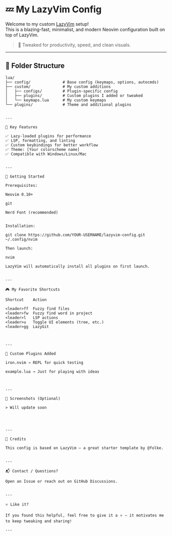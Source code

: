 # 💤 My LazyVim Config

Welcome to my custom [LazyVim](https://www.lazyvim.org) setup!  
This is a blazing-fast, minimalist, and modern Neovim configuration built on top of LazyVim.

> 🎯 Tweaked for productivity, speed, and clean visuals.

---

## 📂 Folder Structure

```text
lua/
├── config/              # Base config (keymaps, options, autocmds)
├── custom/              # My custom additions
│   ├── configs/         # Plugin-specific config
│   ├── plugins/         # Custom plugins I added or tweaked
│   └── keymaps.lua      # My custom keymaps
└── plugins/             # Theme and additional plugins


---

🔧 Key Features

✅ Lazy-loaded plugins for performance
✅ LSP, formatting, and linting
✅ Custom keybindings for better workflow
✅ Theme: [Your colorscheme name]
✅ Compatible with Windows/Linux/Mac


---

🚀 Getting Started

Prerequisites:

Neovim 0.10+

git

Nerd Font (recommended)


Installation:

git clone https://github.com/YOUR-USERNAME/lazyvim-config.git ~/.config/nvim

Then launch:

nvim

LazyVim will automatically install all plugins on first launch.


---

🎮 My Favorite Shortcuts

Shortcut	Action

<leader>ff	Fuzzy find files
<leader>fw	Fuzzy find word in project
<leader>l	LSP actions
<leader>u	Toggle UI elements (tree, etc.)
<leader>gg	LazyGit



---

🧪 Custom Plugins Added

iron.nvim → REPL for quick testing

example.lua → Just for playing with ideas



---

📸 Screenshots (Optional)

> Will update soon




---

🧠 Credits

This config is based on LazyVim — a great starter template by @folke.


---

📬 Contact / Questions?

Open an Issue or reach out on GitHub Discussions.


---

⭐️ Like it?

If you found this helpful, feel free to give it a ⭐️ — it motivates me to keep tweaking and sharing!

---

